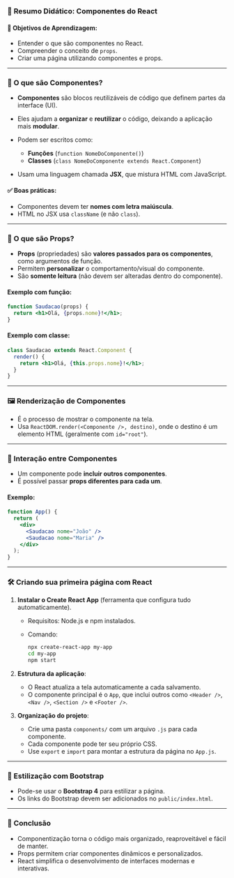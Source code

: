 ### 📘 **Resumo Didático: Componentes do React**

#### 🎯 Objetivos de Aprendizagem:

* Entender o que são componentes no React.
* Compreender o conceito de `props`.
* Criar uma página utilizando componentes e props.

---

### 🧱 O que são Componentes?

* **Componentes** são blocos reutilizáveis de código que definem partes da interface (UI).
* Eles ajudam a **organizar** e **reutilizar** o código, deixando a aplicação mais **modular**.
* Podem ser escritos como:

  * **Funções** (`function NomeDoComponente()`)
  * **Classes** (`class NomeDoComponente extends React.Component`)
* Usam uma linguagem chamada **JSX**, que mistura HTML com JavaScript.

#### ✅ Boas práticas:

* Componentes devem ter **nomes com letra maiúscula**.
* HTML no JSX usa `className` (e não `class`).

---

### 🧩 O que são Props?

* **Props** (propriedades) são **valores passados para os componentes**, como argumentos de função.
* Permitem **personalizar** o comportamento/visual do componente.
* São **somente leitura** (não devem ser alteradas dentro do componente).

#### Exemplo com função:

```jsx
function Saudacao(props) {
  return <h1>Olá, {props.nome}!</h1>;
}
```

#### Exemplo com classe:

```jsx
class Saudacao extends React.Component {
  render() {
    return <h1>Olá, {this.props.nome}!</h1>;
  }
}
```

---

### 🖼️ Renderização de Componentes

* É o processo de mostrar o componente na tela.
* Usa `ReactDOM.render(<Componente />, destino)`, onde o destino é um elemento HTML (geralmente com `id="root"`).

---

### 🔁 Interação entre Componentes

* Um componente pode **incluir outros componentes**.
* É possível passar **props diferentes para cada um**.

#### Exemplo:

```jsx
function App() {
  return (
    <div>
      <Saudacao nome="João" />
      <Saudacao nome="Maria" />
    </div>
  );
}
```

---

### 🛠️ Criando sua primeira página com React

1. **Instalar o Create React App** (ferramenta que configura tudo automaticamente).

   * Requisitos: Node.js e npm instalados.
   * Comando:

     ```bash
     npx create-react-app my-app
     cd my-app
     npm start
     ```

2. **Estrutura da aplicação**:

   * O React atualiza a tela automaticamente a cada salvamento.
   * O componente principal é o `App`, que inclui outros como `<Header />`, `<Nav />`, `<Section />` e `<Footer />`.

3. **Organização do projeto**:

   * Crie uma pasta `components/` com um arquivo `.js` para cada componente.
   * Cada componente pode ter seu próprio CSS.
   * Use `export` e `import` para montar a estrutura da página no `App.js`.

---

### 💅 Estilização com Bootstrap

* Pode-se usar o **Bootstrap 4** para estilizar a página.
* Os links do Bootstrap devem ser adicionados no `public/index.html`.

---

### 🧠 Conclusão

* Componentização torna o código mais organizado, reaproveitável e fácil de manter.
* Props permitem criar componentes dinâmicos e personalizados.
* React simplifica o desenvolvimento de interfaces modernas e interativas.